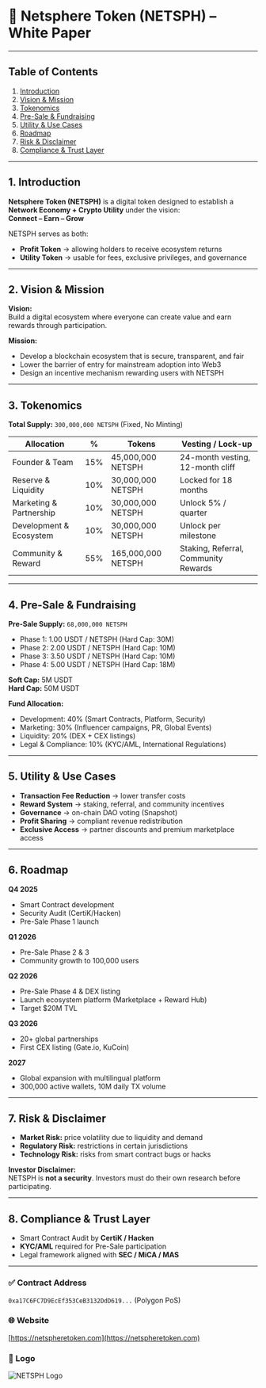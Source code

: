 # 📑 Netsphere Token (NETSPH) – White Paper

---

## Table of Contents
1. [Introduction](#1-introduction)
2. [Vision & Mission](#2-vision--mission)
3. [Tokenomics](#3-tokenomics)
4. [Pre-Sale & Fundraising](#4-pre-sale--fundraising)
5. [Utility & Use Cases](#5-utility--use-cases)
6. [Roadmap](#6-roadmap)
7. [Risk & Disclaimer](#7-risk--disclaimer)
8. [Compliance & Trust Layer](#8-compliance--trust-layer)

---

## 1. Introduction
**Netsphere Token (NETSPH)** is a digital token designed to establish a **Network Economy + Crypto Utility** under the vision:  
**Connect – Earn – Grow**  

NETSPH serves as both:  
- **Profit Token** → allowing holders to receive ecosystem returns  
- **Utility Token** → usable for fees, exclusive privileges, and governance  

---

## 2. Vision & Mission
**Vision:**  
Build a digital ecosystem where everyone can create value and earn rewards through participation.  

**Mission:**  
- Develop a blockchain ecosystem that is secure, transparent, and fair  
- Lower the barrier of entry for mainstream adoption into Web3  
- Design an incentive mechanism rewarding users with NETSPH  

---

## 3. Tokenomics
**Total Supply:** `300,000,000 NETSPH` (Fixed, No Minting)  

| Allocation              | %   | Tokens             | Vesting / Lock-up                        |
|--------------------------|-----|--------------------|------------------------------------------|
| Founder & Team          | 15% | 45,000,000 NETSPH | 24-month vesting, 12-month cliff         |
| Reserve & Liquidity     | 10% | 30,000,000 NETSPH | Locked for 18 months                     |
| Marketing & Partnership | 10% | 30,000,000 NETSPH | Unlock 5% / quarter                      |
| Development & Ecosystem | 10% | 30,000,000 NETSPH | Unlock per milestone                     |
| Community & Reward      | 55% | 165,000,000 NETSPH| Staking, Referral, Community Rewards     |

---

## 4. Pre-Sale & Fundraising
**Pre-Sale Supply:** `68,000,000 NETSPH`  

- Phase 1: 1.00 USDT / NETSPH (Hard Cap: 30M)  
- Phase 2: 2.00 USDT / NETSPH (Hard Cap: 10M)  
- Phase 3: 3.50 USDT / NETSPH (Hard Cap: 10M)  
- Phase 4: 5.00 USDT / NETSPH (Hard Cap: 18M)  

**Soft Cap:** 5M USDT  
**Hard Cap:** 50M USDT  

**Fund Allocation:**  
- Development: 40% (Smart Contracts, Platform, Security)  
- Marketing: 30% (Influencer campaigns, PR, Global Events)  
- Liquidity: 20% (DEX + CEX listings)  
- Legal & Compliance: 10% (KYC/AML, International Regulations)  

---

## 5. Utility & Use Cases
- **Transaction Fee Reduction** → lower transfer costs  
- **Reward System** → staking, referral, and community incentives  
- **Governance** → on-chain DAO voting (Snapshot)  
- **Profit Sharing** → compliant revenue redistribution  
- **Exclusive Access** → partner discounts and premium marketplace access  

---

## 6. Roadmap
**Q4 2025**  
- Smart Contract development  
- Security Audit (CertiK/Hacken)  
- Pre-Sale Phase 1 launch  

**Q1 2026**  
- Pre-Sale Phase 2 & 3  
- Community growth to 100,000 users  

**Q2 2026**  
- Pre-Sale Phase 4 & DEX listing  
- Launch ecosystem platform (Marketplace + Reward Hub)  
- Target $20M TVL  

**Q3 2026**  
- 20+ global partnerships  
- First CEX listing (Gate.io, KuCoin)  

**2027**  
- Global expansion with multilingual platform  
- 300,000 active wallets, 10M daily TX volume  

---

## 7. Risk & Disclaimer
- **Market Risk:** price volatility due to liquidity and demand  
- **Regulatory Risk:** restrictions in certain jurisdictions  
- **Technology Risk:** risks from smart contract bugs or hacks  

**Investor Disclaimer:**  
NETSPH is **not a security**. Investors must do their own research before participating.  

---

## 8. Compliance & Trust Layer
- Smart Contract Audit by **CertiK / Hacken**  
- **KYC/AML** required for Pre-Sale participation  
- Legal framework aligned with **SEC / MiCA / MAS**  

---

### ✅ Contract Address  
`0xa17C6FC7D9EcEf353CeB3132DdD619...` (Polygon PoS)  

### 🌐 Website  
[https://netspheretoken.com](https://netspheretoken.com)  

### 🔗 Logo  
![NETSPH Logo](https://netspheretoken.com/nc_assets/img/logos/nsp-logo.png)  
